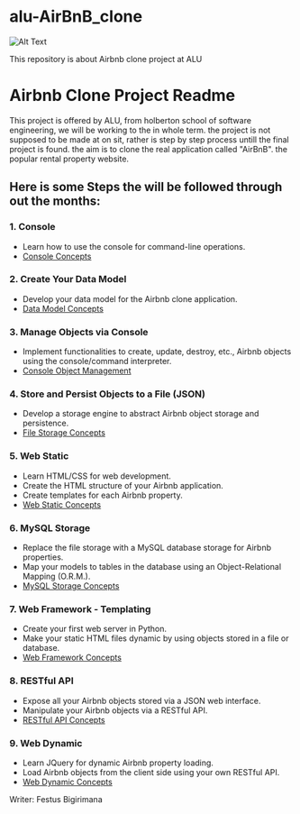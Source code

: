 # alu-AirBnB_clone
![Alt Text](https://www.google.com/url?sa=i&url=https%3A%2F%2Fwww.dezeen.com%2F2014%2F07%2F16%2Fairbnb-rebrand-designstudio-logo-belo%2F&psig=AOvVaw1-Ad2G2Ddb9z6nX9h-dDnR&ust=1704885116782000&source=images&cd=vfe&opi=89978449&ved=0CBIQjRxqFwoTCKjiwZKW0IMDFQAAAAAdAAAAABAX)

This repository is about Airbnb clone project at ALU

# Airbnb Clone Project Readme

This project is offered by ALU, from holberton school of software engineering, we will be working to the in whole term. the project is not supposed to be made at on sit, rather is step by step process untill the final project is found. the aim is to clone the real application called "AirBnB". the popular rental property website.

## Here is some Steps the will be followed through out the months:

### 1. Console
   - Learn how to use the console for command-line operations.
   - [Console Concepts](#console)

### 2. Create Your Data Model
   - Develop your data model for the Airbnb clone application.
   - [Data Model Concepts](#create-your-data-model)

### 3. Manage Objects via Console
   - Implement functionalities to create, update, destroy, etc., Airbnb objects using the console/command interpreter.
   - [Console Object Management](#manage-objects-via-console)

### 4. Store and Persist Objects to a File (JSON)
   - Develop a storage engine to abstract Airbnb object storage and persistence.
   - [File Storage Concepts](#web-static)

### 5. Web Static
   - Learn HTML/CSS for web development.
   - Create the HTML structure of your Airbnb application.
   - Create templates for each Airbnb property.
   - [Web Static Concepts](#web-static)

### 6. MySQL Storage
   - Replace the file storage with a MySQL database storage for Airbnb properties.
   - Map your models to tables in the database using an Object-Relational Mapping (O.R.M.).
   - [MySQL Storage Concepts](#mysql-storage)

### 7. Web Framework - Templating
   - Create your first web server in Python.
   - Make your static HTML files dynamic by using objects stored in a file or database.
   - [Web Framework Concepts](#web-framework-templating)

### 8. RESTful API
   - Expose all your Airbnb objects stored via a JSON web interface.
   - Manipulate your Airbnb objects via a RESTful API.
   - [RESTful API Concepts](#restful-api)

### 9. Web Dynamic
   - Learn JQuery for dynamic Airbnb property loading.
   - Load Airbnb objects from the client side using your own RESTful API.
   - [Web Dynamic Concepts](#web-dynamic)


Writer: Festus Bigirimana
